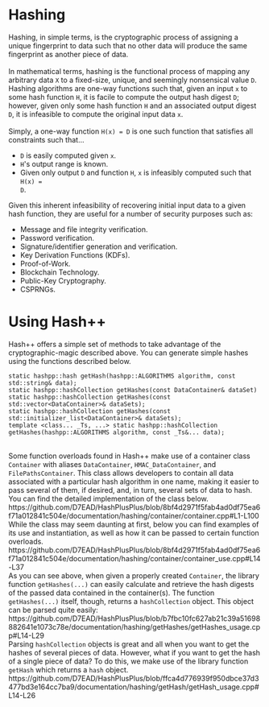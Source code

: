 <h1>Hashing</h1>
Hashing, in simple terms, is the cryptographic process of assigning a unique fingerprint to data such that no other data will produce the same fingerprint as another piece of data.
<br><br>
In mathematical terms, hashing is the functional process of mapping any arbitrary data <code>X</code> to a fixed-size, unique, and seemingly nonsensical value <code>D</code>. Hashing algorithms are one-way functions such that, given an input <code>x</code> to some hash function <code>H</code>, it is facile to compute the output hash digest <code>D</code>; however, given only some hash function <code>H</code> and an associated output digest <code>D</code>, it is infeasible to compute the original input data <code>x</code>.
<br><br>
Simply, a one-way function <code>H(x) = D</code> is one such function that satisfies all constraints such that...

- <code>D</code> is easily computed given <code>x</code>.
- <code>H</code>'s output range is known.
- Given only output <code>D</code> and function <code>H</code>, <code>x</code> is infeasibly computed such that <code>H(x) = D</code>.

Given this inherent infeasibility of recovering initial input data to a given hash function, they are useful for a number of security purposes such as:

- Message and file integrity verification.
- Password verification.
- Signature/identifier generation and verification.
- Key Derivation Functions (KDFs).
- Proof-of-Work.
- Blockchain Technology.
- Public-Key Cryptography.
- CSPRNGs.

<h1>Using Hash++</h1>
Hash++ offers a simple set of methods to take advantage of the cryptographic-magic described above. You can generate simple hashes using the functions described below.

```
static hashpp::hash getHash(hashpp::ALGORITHMS algorithm, const std::string& data);
static hashpp::hashCollection getHashes(const DataContainer& dataSet)
static hashpp::hashCollection getHashes(const std::vector<DataContainer>& dataSets);
static hashpp::hashCollection getHashes(const std::initializer_list<DataContainer>& dataSets);
template <class... _Ts, ...> static hashpp::hashCollection getHashes(hashpp::ALGORITHMS algorithm, const _Ts&... data);
```
<br>
Some function overloads found in Hash++ make use of a container class <code>Container</code> with aliases <code>DataContainer</code>, <code>HMAC_DataContainer</code>, and <code>FilePathsContainer</code>. This class allows developers to contain all data associated with a particular hash algorithm in one name, making it easier to pass several of them, if desired, and, in turn, several sets of data to hash. You can find the detailed implementation of the class below.
https://github.com/D7EAD/HashPlusPlus/blob/8bf4d2971f5fab4ad0df75ea6f71a012841c504e/documentation/hashing/container/container.cpp#L1-L100

<br>
While the class may seem daunting at first, below you can find examples of its use and instantiation, as well as how it can be passed to certain function overloads.
https://github.com/D7EAD/HashPlusPlus/blob/8bf4d2971f5fab4ad0df75ea6f71a012841c504e/documentation/hashing/container/container_use.cpp#L14-L37

<br>
As you can see above, when given a properly created <code>Container</code>, the library function <code>getHashes(...)</code> can easily calculate and retrieve the hash digests of the passed data contained in the container(s). The function <code>getHashes(...)</code> itself, though, returns a <code>hashCollection</code> object. This object can be parsed quite easily:
https://github.com/D7EAD/HashPlusPlus/blob/b7fbc10fc627ab21c39a51698882641e1073c78e/documentation/hashing/getHashes/getHashes_usage.cpp#L14-L29

<br>
Parsing <code>hashCollection</code> objects is great and all when you want to get the hashes of several pieces of data. However, what if you want to get the hash of a single piece of data? To do this, we make use of the library function <code>getHash</code> which returns a <code>hash</code> object.
https://github.com/D7EAD/HashPlusPlus/blob/ffca4d776939f950dbce37d3477bd3e164cc7ba9/documentation/hashing/getHash/getHash_usage.cpp#L14-L26
